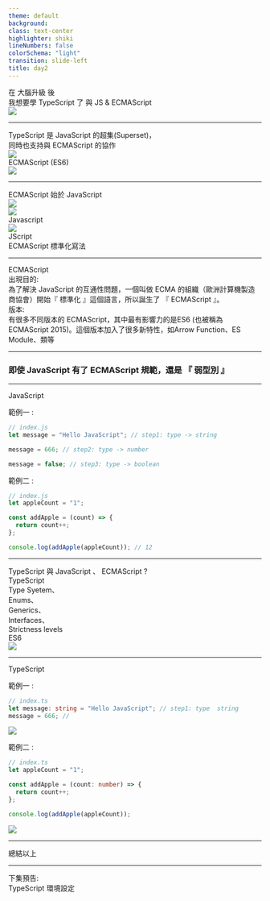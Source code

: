 ```yaml
---
theme: default
background:
class: text-center
highlighter: shiki
lineNumbers: false
colorSchema: "light"
transition: slide-left
title: day2
---
```


<div class="flex h-full space-x-8  mb-14 justify-center items-center">
  <div class="font-bold  text-left tracking-wide p-3 text-[#2e79c7] text-[35px] relative">在 <span class="text-center p-0.5  px-3  text-[55px] inline-block"> 大腦升級 </span> 後  <br>我想要學 TypeScript 了  
  <span class="bg-[#2e79c7] mt-8 text-white text-center p-1 text-[20px] w-60 block"> 與 JS & ECMAScript</span> 
  </div>
  <div class="h-42 w-42">
    <img src ="/tslogo.png" class="mx-auto"/>
  </div>
</div>
<div class="mx-auto bg-[#2e79c7] h-3 right-0 bottom-0 left-0 absolute"></div>

---

<div class="font-bold my-auto mx-auto  text-center p-3 text-[#2e79c7] text-3xl leading-12">TypeScript 是 JavaScript 的超集(Superset)，<br>同時也支持與 ECMAScript 的協作</div>

<div class="rounded-full  mx-auto bg-[#2E79C7]   h-80  mt-10  pb-6  w-80 relative " v-click="1">
  <div class="mx-auto text-xl p-1 top-5 right-0  left-0 w-[70px] z-5 inline-block absolute">
   <img src="tslogo.png" >
  </div>  
<div class="rounded-full  mx-auto bg-[#f0f0f0]   h-48  mt-16  pb-6  right-0 bottom-4 left-0 w-48  absolute" v-click="2">
  <div class="font-bold mx-auto h-10  text-center top-14 right-0  left-0 text-[20px]  text-[#696969] absolute" >ECMAScript (ES6)</div> 
</div>

<div class="mx-auto text-xl p-1 right-0 bottom-5  left-0 w-[70px] inline-block absolute" >
  <img src="JavaScript-logo.png" >
</div>

</div>

---

  <div class="font-bold  text-center mb-10 tracking-wide  text-[#2e79c7] text-[30px] relative">  ECMAScript 始於 JavaScript 
  </div>
  
  <div class=" mx-auto h-80 w-full relative">
 
  <div class="bg-white mx-auto text-xl p-1 right-0 bottom-5 left-0 w-[200px] z-10 absolute ">
   <img src="JavaScript-logo.png" >
  </div>

  <div v-click="1">
  <Arrow x1="500" y1="200" x2="700" y2="100" color="#2c2c2c" width="2.5"/>
  <div class=" bg-white rounded-full border-4 h-[150px] shadow text-xl  p-1  top-3 right-18 w-[150px] absolute">
   <img src="Netscape_logo.svg.png" class="mx-auto mt-13 w-120px">
  </div>
  <div class="font-bold mx-auto bg-[#2e79c7] text-white text-shadow text-center text-xl  py-1 top-34 right-20 w-34 absolute">Javascript</div>
  </div>
  
  <div v-click="2">
  <Arrow x1="380" y1="200" x2="130" y2="100" color="#2c2c2c" width="2.5"/>
  <div class=" bg-white rounded-full border-4 h-[150px] shadow text-xl p-1 top-3  left-18  w-[150px]  absolute" >
   <img src="ie.png" class="mx-auto mt-4 w-80px">
  </div>
  <div class="font-bold mx-auto bg-[#2e79c7] text-white text-shadow text-center text-xl  py-1  top-34 left-22 w-30 absolute">JScript</div>
  </div>
  <div class=" h-full bg-[#f1f1f180]  w-full" v-click="3">
    <span class="font-bold right-4 bottom-4 text-[#000000CC] block absolute"> ECMAScript 標準化寫法 </span>
  </div>
  </div>
  <div class="mx-auto bg-[#2e79c7] h-3 right-0 bottom-0 left-0 z-3 absolute"></div>

---

  <div class="font-bold  text-left mb-10 tracking-wide  text-[#2e79c7] text-[30px] relative"> ECMAScript
  </div>
  <div class="font-bold bg-[#2e79c7] text-white text-center p-0.5 w-26">出現目的:</div>
  <div class="mt-5 px-4 text-[#3C3C3C]">
    為了解決 JavaScript 的互通性問題，一個叫做 ECMA 的組織（歐洲計算機製造商協會）開始『 標準化 』這個語言，所以誕生了 『 ECMAScript 』。
  </div>
  <div class="font-bold bg-[#2e79c7] mt-10 text-white text-center p-0.5  w-26">版本:</div>
  <div class="mt-5 px-4 text-[#3C3C3C]">
    有很多不同版本的 ECMAScript，其中最有影響力的是ES6 (也被稱為 ECMAScript 2015)。這個版本加入了很多新特性，如Arrow Function、ES Module、類等
  </div>
  
  <div class="mx-auto bg-[#2e79c7] h-3 right-0 bottom-0 left-0 absolute"></div>

---

<h3 class="font-bold my-auto  mx-auto  mt-40  text-xl text-center p-3 text-[#2e79c7]">即使 JavaScript 有了 ECMAScript 規範，還是 <span class="text-[40px]">『 弱型別 』</span></h3>

<div class="mx-auto bg-[#2e79c7] h-3 right-0 bottom-0 left-0 absolute"></div>

---

<span class="font-bold bg-[#f0dc4e] text-black mb-5 p-1 w-25 block">JavaScript</span>

<span class="text-base ">範例一 : </span>

```js {2|4|6|all}
// index.js
let message = "Hello JavaScript"; // step1: type -> string

message = 666; // step2: type -> number

message = false; // step3: type -> boolean
```

<div class="mt-5 relative" >

<span class="text-base ">範例二 : </span>

```js {7|2|4-6|8|all}
// index.js
let appleCount = "1";

const addApple = (count) => {
  return count++;
};

console.log(addApple(appleCount)); // 12
```

</div>

<div class="mx-auto bg-[#2e79c7] h-3 right-0 bottom-0 left-0 absolute"></div>

---

<div  class="font-bold  text-center mb-10 text-3xl text-[#2e79c7]" >
  <div>TypeScript 與 JavaScript 、 ECMAScript ?</div> 
</div>

<div class="rounded-full  mx-auto bg-[#F0F0F0]  h-46  mt-40  pb-6  w-46 relative ">
  <div class="rounded-full  mx-auto bg-[#2e79c7]  h-80  mt-16  pb-6  right-16 bottom-29 w-80 -z-1 relative" >
   <div class="font-bold my-auto mx-auto h-10 text-left  text-white top-5  right-0  left-0 text-[22px] w-30 block absolute" >TypeScript</div>

  <div class="my-auto space-x-2 h-15  text-white top-16 right-0 text-[14px] w-70 absolute ">
    <div class="inline-block">Type Syetem、</div>
    <div class="inline-block">Enums、</div>
    <div class="inline-block">Generics、</div>
    <div class="inline-block">Interfaces、</div>
    <div class="inline-block"> Strictness levels</div>
  </div>
  
  </div>

  <div class="font-bold my-auto mx-auto h-10 text-center  top-10 right-0  left-0  text-[26px] text-[#696969] w-30 block absolute" >ES6</div>

  <div class="mx-auto text-xl p-1 right-0 bottom-3  left-0 w-[80px] inline-block absolute">
   <img src="JavaScript-logo.png" >
  </div>  
</div>
<div>
<!-- <Arrow x1='650' y1="300" x2='860' y2='300' /> -->
<!-- <div class="mx-auto text-xl p-1 right-20 bottom-54   w-[80px] inline-block absolute">
  <img src="JavaScript-logo.png" >
</div> -->
</div>

<div class="mx-auto bg-[#2e79c7] h-3 right-0 bottom-0 left-0 absolute"></div>
 
---

<span class="font-bold bg-[#2e79c7] text-white mb-5 p-1 w-25 block">TypeScript</span>

<span class="text-base ">範例一 : </span>

```ts
// index.ts
let message: string = "Hello JavaScript"; // step1: type  string
message = 666; //
```

<img src="day2_ex1.png" class="right-10 bottom-80 w-400px absolute" >

<div class="mt-5 relative" >

<span class="text-base ">範例二 : </span>

```ts
// index.ts
let appleCount = "1";

const addApple = (count: number) => {
  return count++;
};

console.log(addApple(appleCount));
```

<img src="day2_ex2.png" class="right-10 bottom-0 w-400px absolute" >
</div>

<div class="mx-auto bg-[#2e79c7] h-3 right-0 bottom-0 left-0 absolute"></div>

---

<div class="font-bold   mx-auto mt-40 text-center p-3 text-[#2e79c7] text-3xl">總結以上 </div>
<div class="mx-auto bg-[#2e79c7] h-3 right-0 bottom-0 left-0 absolute"></div>

---

<div class="font-bold   mx-auto mt-40 text-center p-3 text-[#2e79c7] text-3xl"><span class="bg-[#2e79c7] mt-8 text-white text-center p-1 text-[20px] w-60 inline-block"> 下集預告:<br/>TypeScript 環境設定</span></div>

<div class="mx-auto bg-[#2e79c7] h-3 right-0 bottom-0 left-0 absolute"></div>
